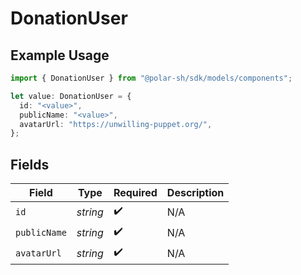 # DonationUser

## Example Usage

```typescript
import { DonationUser } from "@polar-sh/sdk/models/components";

let value: DonationUser = {
  id: "<value>",
  publicName: "<value>",
  avatarUrl: "https://unwilling-puppet.org/",
};
```

## Fields

| Field              | Type               | Required           | Description        |
| ------------------ | ------------------ | ------------------ | ------------------ |
| `id`               | *string*           | :heavy_check_mark: | N/A                |
| `publicName`       | *string*           | :heavy_check_mark: | N/A                |
| `avatarUrl`        | *string*           | :heavy_check_mark: | N/A                |